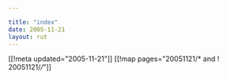 ```yaml
---

title: "index"
date: 2005-11-21
layout: rut
---
```


[[!meta updated="2005-11-21"]]
[[!map pages="20051121/* and ! 20051121/*/*"]]
